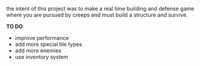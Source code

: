 the intent of this project was to make a real time building and defense game where you are pursued by creeps and must build a structure and survive.

**TO DO**
  * improve performance
  * add more special tile types
  * add more enemies
  * use inventory system
